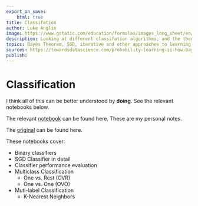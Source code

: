 ```yaml
---
export_on_save:
    html: true
title: Classifation
author: Luke Anglin
image: https://www.gstatic.com/education/formulas/images_long_sheet/en/bayes__theorem.svg
description: Looking at different classifation algorithms, and the theorems and math behind them
topics: Bayes Theorem, SGD, iterative and other approaches to learning
sources: https://towardsdatascience.com/probability-learning-ii-how-bayes-theorem-is-applied-in-machine-learning-bd747a960962
publish: 
---
```


# Classification

I think all of this can be better understood by **doing**.  See the relevant notebooks below. 

The relevant [notebook](http://localhost:8888/notebooks/Data-Science/MLProjects/Notes/Classification%20-%20Happiness%20Score.ipynb) can be found here.  These are my personal notes.  

The [original](http://localhost:8888/notebooks/Data-Science/Akramz/03.Classification.ipynb) can be found here.

These notebooks cover: 

* Binary classifiers
* SGD Classifier in detail
* Classifier performance evaluation
* Multiclass Classification
    * One vs. Rest (OVR)
    * One vs. One (OVO)
* Muti-label Classification
    * K-Nearest Neighbors






